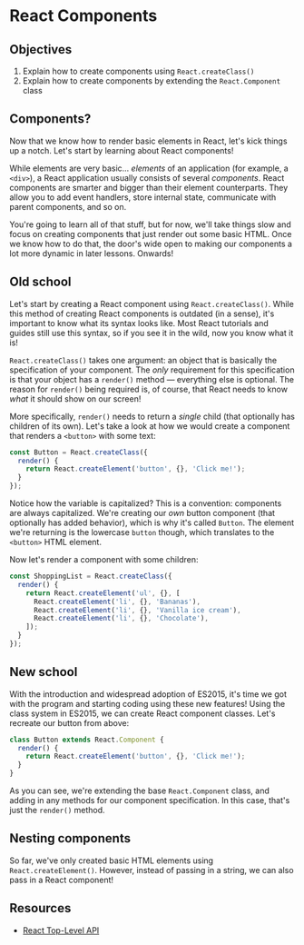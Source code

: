 # React Components

## Objectives
1. Explain how to create components using `React.createClass()`
2. Explain how to create components by extending the `React.Component` class

## Components?
Now that we know how to render basic elements in React, let's kick things up a notch. Let's start by learning about
React components!

While elements are very basic... _elements_ of an application (for example, a `<div>`), a React application usually
consists of several _components_. React components are smarter and bigger than their element counterparts. They allow
you to add event handlers, store internal state, communicate with parent components, and so on.

You're going to learn all of that stuff, but for now, we'll take things slow and focus on creating components that just
render out some basic HTML. Once we know how to do that, the door's wide open to making our components a lot more
dynamic in later lessons. Onwards!

## Old school
Let's start by creating a React component using `React.createClass()`. While this method of creating React components
is outdated (in a sense), it's important to know what its syntax looks like. Most React tutorials and guides still use
this syntax, so if you see it in the wild, now you know what it is!

`React.createClass()` takes one argument: an object that is basically the specification of your component. The _only_
requirement for this specification is that your object has a `render()` method — everything else is optional. The reason
for `render()` being required is, of course, that React needs to know _what_ it should show on our screen!

More specifically, `render()` needs to return a _single_ child (that optionally has children of its own). Let's take a
look at how we would create a component that renders a `<button>` with some text:

```js
const Button = React.createClass({
  render() {
    return React.createElement('button', {}, 'Click me!');
  }
});
```

Notice how the variable is capitalized? This is a convention: components are always capitalized. We're creating our
_own_ button component (that optionally has added behavior), which is why it's called `Button`. The element we're
returning is the lowercase `button` though, which translates to the `<button>` HTML element.

Now let's render a component with some children:

```js
const ShoppingList = React.createClass({
  render() {
    return React.createElement('ul', {}, [
      React.createElement('li', {}, 'Bananas'),
      React.createElement('li', {}, 'Vanilla ice cream'),
      React.createElement('li', {}, 'Chocolate'),
    ]);
  }
});
```

## New school
With the introduction and widespread adoption of ES2015, it's time we got with the program and starting coding using
these new features! Using the class system in ES2015, we can create React component classes. Let's recreate our button
from above:

```js
class Button extends React.Component {
  render() {
    return React.createElement('button', {}, 'Click me!');
  }
}
```

As you can see, we're extending the base `React.Component` class, and adding in any methods for our component
specification. In this case, that's just the `render()` method.

## Nesting components
So far, we've only created basic HTML elements using `React.createElement()`. However, instead of passing in a string,
we can also pass in a React component!

## Resources
- [React Top-Level API](https://facebook.github.io/react/docs/top-level-api.html)
